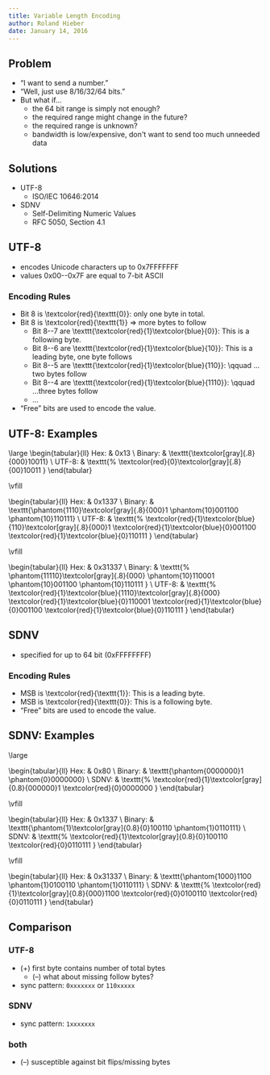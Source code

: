 ```yaml
---
title: Variable Length Encoding
author: Roland Hieber
date: January 14, 2016
---
```


Problem
-------

- “I want to send a number.”
- “Well, just use 8/16/32/64 bits.”
- But what if…
	* the 64 bit range is simply not enough?
	* the required range might change in the future?
	* the required range is unknown?
	* bandwidth is low/expensive,
	  don't want to send too much unneeded data


Solutions
---------

- UTF-8
	* ISO/IEC 10646:2014
- SDNV
	* Self-Delimiting Numeric Values
	* RFC 5050, Section 4.1


UTF-8
-----

- encodes Unicode characters up to 0x7FFFFFFF
- values 0x00--0x7F are equal to 7-bit ASCII

### Encoding Rules
- Bit 8 is \textcolor{red}{\texttt{0}}: only one byte in total.
- Bit 8 is \textcolor{red}{\texttt{1}} $\Rightarrow$ more bytes to follow
	* Bit 8--7 are \texttt{\textcolor{red}{1}\textcolor{blue}{0}}: This is a following byte.
	* Bit 8--6 are \texttt{\textcolor{red}{1}\textcolor{blue}{10}}: This is a leading byte, one byte follows
	* Bit 8--5 are \texttt{\textcolor{red}{1}\textcolor{blue}{110}}: \qquad …two bytes follow
	* Bit 8--4 are \texttt{\textcolor{red}{1}\textcolor{blue}{1110}}: \qquad …three bytes follow
	* …
- “Free” bits are used to encode the value.


UTF-8: Examples
---------------

\large 
\begin{tabular}{ll}
Hex: & 0x13 \\
Binary: & \texttt{\textcolor[gray]{.8}{000}10011} \\
UTF-8: & \texttt{%
	\textcolor{red}{0}\textcolor[gray]{.8}{00}10011
}
\end{tabular}

\vfill

\begin{tabular}{ll}
Hex: & 0x1337 \\
Binary: & \texttt{\phantom{1110}\textcolor[gray]{.8}{000}1
	\phantom{10}001100 \phantom{10}110111} \\
UTF-8: & \texttt{%
	\textcolor{red}{1}\textcolor{blue}{110}\textcolor[gray]{.8}{000}1
	\textcolor{red}{1}\textcolor{blue}{0}001100
	\textcolor{red}{1}\textcolor{blue}{0}110111
}
\end{tabular}

\vfill

\begin{tabular}{ll}
Hex: & 0x31337 \\
Binary: & \texttt{%
	\phantom{11110}\textcolor[gray]{.8}{000}
	\phantom{10}110001
	\phantom{10}001100
	\phantom{10}110111
} \\
UTF-8: & \texttt{%
	\textcolor{red}{1}\textcolor{blue}{1110}\textcolor[gray]{.8}{000}
	\textcolor{red}{1}\textcolor{blue}{0}110001
	\textcolor{red}{1}\textcolor{blue}{0}001100
	\textcolor{red}{1}\textcolor{blue}{0}110111
}
\end{tabular}


SDNV
----

- specified for up to 64 bit (0xFFFFFFFF)

### Encoding Rules
- MSB is \textcolor{red}{\texttt{1}}: This is a leading byte.
- MSB is \textcolor{red}{\texttt{0}}: This is a following byte.
- “Free” bits are used to encode the value.


SDNV: Examples
--------------

\large 

\begin{tabular}{ll}
Hex: & 0x80 \\
Binary: & \texttt{\phantom{0000000}1 \phantom{0}0000000} \\
SDNV: & \texttt{%
	\textcolor{red}{1}\textcolor[gray]{0.8}{000000}1
	\textcolor{red}{0}0000000
}
\end{tabular}

\vfill

\begin{tabular}{ll}
Hex: & 0x1337 \\
Binary: & \texttt{\phantom{1}\textcolor[gray]{0.8}{0}100110 \phantom{1}0110111} \\
SDNV: & \texttt{%
	\textcolor{red}{1}\textcolor[gray]{0.8}{0}100110
	\textcolor{red}{0}0110111
}
\end{tabular}

\vfill

\begin{tabular}{ll}
Hex: & 0x31337 \\
Binary: & \texttt{\phantom{1000}1100 \phantom{1}0100110 \phantom{1}0110111} \\
SDNV: & \texttt{%
	\textcolor{red}{1}\textcolor[gray]{0.8}{000}1100
	\textcolor{red}{0}0100110
	\textcolor{red}{0}0110111
}
\end{tabular}


Comparison
----------

### UTF-8
* (+) first byte contains number of total bytes
	* (–) what about missing follow bytes?
* sync pattern: `0xxxxxxx` or `110xxxxx`

### SDNV
* sync pattern: `1xxxxxxx`

### both
* (–) susceptible against bit flips/missing bytes
